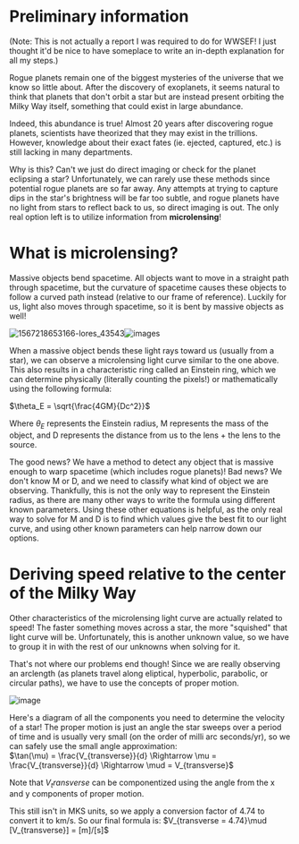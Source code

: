 # Preliminary information
(Note: This is not actually a report I was required to do for WWSEF! I just thought it'd be nice to have someplace to write an in-depth explanation for all my steps.)  

Rogue planets remain one of the biggest mysteries of the universe that we know so little about. After the discovery of exoplanets, it seems natural to think that planets that don't orbit a star
but are instead present orbiting the Milky Way itself, something that could exist in large abundance.  

Indeed, this abundance is true! Almost 20 years after discovering rogue planets, scientists have theorized that they may exist in the trillions. However, knowledge about their exact fates (ie.
ejected, captured, etc.) is still lacking in many departments.  

Why is this? Can't we just do direct imaging or check for the planet eclipsing a star? Unfortunately, we can rarely use these methods since potential rogue planets are so far away. Any attempts
at trying to capture dips in the star's brightness will be far too subtle, and rogue planets have no light from stars to reflect back to us, so direct imaging is out. The only real option left
is to utilize information from **microlensing**!

# What is microlensing?
Massive objects bend spacetime. All objects want to move in a straight path through spacetime, but the curvature of spacetime causes these objects to follow a curved path instead (relative to
our frame of reference). Luckily for us, light also moves through spacetime, so it is bent by massive objects as well!

![1567218653166-lores_43543](https://github.com/user-attachments/assets/7b48c4f4-e31f-4eff-9eb6-8f077f678cc2)![images](https://github.com/user-attachments/assets/28349aee-6818-45ea-a246-33521a9170f2)

When a massive object bends these light rays toward us (usually from a star), we can observe a microlensing light curve similar to the one above. This also results in a characteristic ring
called an Einstein ring, which we can determine physically (literally counting the pixels!) or mathematically using the following formula:

$\theta_E = \sqrt{\frac{4GM}{Dc^2}}$

Where $\theta_E$ represents the Einstein radius, M represents the mass of the object, and D represents the distance from us to the lens + the lens to the source.  

The good news? We have a method to detect any object that is massive enough to warp spacetime (which includes rogue planets)! Bad news? We don't know M or D, and we need to classify
what kind of object we are observing. Thankfully, this is not the only way to represent the Einstein radius, as there are many other ways to write the formula using different known parameters.
Using these other equations is helpful, as the only real way to solve for M and D is to find which values give the best fit to our light curve, and using other known parameters can help narrow down our options.  

# Deriving speed relative to the center of the Milky Way
Other characteristics of the microlensing light curve are actually related to speed! The faster something moves across a star, the more "squished" that light curve will be. Unfortunately, this is another unknown value, so we have to group it in with the rest of our unknowns when solving for it.  

That's not where our problems end though! Since we are really observing an arclength (as planets travel along eliptical, hyperbolic, parabolic, or circular paths), we have to use the concepts of proper motion.  

![image](https://github.com/user-attachments/assets/933b2457-db86-434a-b69c-afa75c38ab42)  

Here's a diagram of all the components you need to determine the velocity of a star! The proper motion is just an angle the star sweeps over a period of time and is usually very small (on the order of milli arc seconds/yr), so we can safely use the small angle approximation:  
$\tan(\mu) = \frac{V_{transverse}}{d} \Rightarrow \mu = \frac{V_{transverse}}{d} \Rightarrow \mud = V_{transverse}$  

Note that $V_transverse$ can be componentized using the angle from the x and y components of proper motion.  

This still isn't in MKS units, so we apply a conversion factor of 4.74 to convert it to km/s. So our final formula is:
$V_{transverse = 4.74}\mud [V_{transverse}] = [m]/[s]$  
